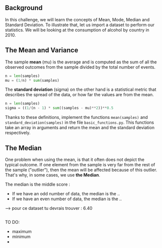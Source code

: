 ## Background

In this challenge, we will learn the concepts of Mean, Mode, Median and Standard Deviation. To illustrate that, let us import a dataset to perform our statistics. We will be looking at the consumption of alcohol by country in 2010.

## The Mean and Variance
The sample **mean** (mu) is the average and is computed as the sum of all the observed outcomes  from the sample divided by the total number of events.
```python
n = len(samples)
mu = (1/n) * sum(samples)
```

The **standard deviation** (sigma) on the other hand is a statistical metric that describes the spread of the data, or how far the values are from the mean.
```python
n = len(samples)
sigma = ((1/(n - 1) * sum((samples - mu)**2))**0.5
```

Thanks to these definitions, implement the functions `mean(samples)` and `standard_deviation(samples)` in the file `basic_functions.py`. This functions take an array in arguments and return the mean and the standard deviation respectively.

## The Median
One problem when using the mean, is that it often does not depict the typical outcome. If one element from the sample is very far from the rest of the sample ("outlier"), then the mean will be affected because of this outlier. That's why, in some cases, we use **the Median**.

The median is the middle score :
- If we have an odd number of data, the median is the ..
- If we have an even number of data, the median is the ..

--> pour ce dataset tu devrais trouver : 6.40
##

TO DO:
- maximum
- minimum
-
